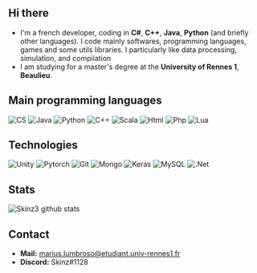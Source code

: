 ## Hi there

* I'm a french developer, coding in **C#**, **C++**, **Java**, **Python** (and briefly other languages). I code mainly softwares, programming languages, games and some utils libraries. I particularly like data processing, simulation, and compilation
* I am studying for a master's degree at the **University of Rennes 1**, **Beaulieu**.

## Main programming languages 

![CS](https://img.shields.io/badge/C_%23%20-%23239120.svg?&style=for-the-badge&logo=c%2B%2B&logoColor=white)
![Java](https://img.shields.io/badge/java-%23ED8B00.svg?&style=for-the-badge&logo=java&logoColor=white)
![Python](https://img.shields.io/badge/python%20-%2314354C.svg?&style=for-the-badge&logo=python&logoColor=white)
![C++](https://img.shields.io/badge/c++%20-%2300599C.svg?&style=for-the-badge&logo=c%2B%2B&logoColor=white)
![Scala](https://img.shields.io/badge/scala-%23DC322F.svg?&style=for-the-badge&logo=scala&logoColor=white)
![Html](https://img.shields.io/badge/html5%20-%23E34F26.svg?&style=for-the-badge&logo=html5&logoColor=white)
![Php](https://img.shields.io/badge/php-%23777BB4.svg?&style=for-the-badge&logo=php&logoColor=white)
![Lua](https://img.shields.io/badge/lua-%232C2D72.svg?&style=for-the-badge&logo=lua&logoColor=white)



## Technologies 

![Unity](https://img.shields.io/badge/unity%20-%23100000.svg?&style=for-the-badge&logo=unity&logoColor=white)
![Pytorch](https://img.shields.io/badge/PyTorch%20-%23EE4C2C.svg?&style=for-the-badge&logo=PyTorch&logoColor=white)
![Git](https://img.shields.io/badge/git%20-%23F05033.svg?&style=for-the-badge&logo=git&logoColor=white)
![Mongo](https://img.shields.io/badge/MongoDB-%234ea94b.svg?&style=for-the-badge&logo=mongodb&logoColor=white)
![Keras](https://img.shields.io/badge/Keras%20-%23D00000.svg?&style=for-the-badge&logo=Keras&logoColor=white)
![MySQL](https://img.shields.io/badge/mysql-b068a8.svg?style=for-the-badge&logo=mysql&logoColor=white)
![.Net](https://img.shields.io/badge/.NET-%230059b3.svg?&style=for-the-badge)

## Stats 

![Skinz3 github stats](https://github-readme-stats.vercel.app/api?username=skinz3&show_icons=true)


## Contact 

* **Mail:** marius.lumbroso@etudiant.univ-rennes1.fr
* **Discord:** Skinz#1128 
